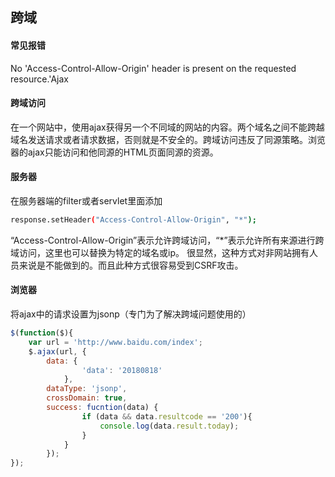 ## 跨域

#### 常见报错

No 'Access-Control-Allow-Origin' header is present on the requested resource.'Ajax

#### 跨域访问

在一个网站中，使用ajax获得另一个不同域的网站的内容。两个域名之间不能跨越域名发送请求或者请求数据，否则就是不安全的。跨域访问违反了同源策略。浏览器的ajax只能访问和他同源的HTML页面同源的资源。

#### 服务器

在服务器端的filter或者servlet里面添加 
~~~bash
response.setHeader("Access-Control-Allow-Origin", "*"); 
~~~
“Access-Control-Allow-Origin”表示允许跨域访问，“*”表示允许所有来源进行跨域访问，这里也可以替换为特定的域名或ip。 很显然，这种方式对非网站拥有人员来说是不能做到的。而且此种方式很容易受到CSRF攻击。

#### 浏览器

将ajax中的请求设置为jsonp（专门为了解决跨域问题使用的）
~~~js
$(function($){
	var url = 'http://www.baidu.com/index';
	$.ajax(url, {
		data: {
				'data': '20180818'
			},
		dataType: 'jsonp',
		crossDomain: true,
		success: fucntion(data) {
				if (data && data.resultcode == '200'){
					console.log(data.result.today);
				}
			}
		});
});
~~~
